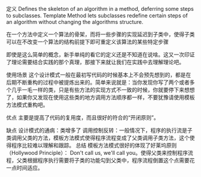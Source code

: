 定义
Defines the skeleton of an algorithm in a method, deferring some steps to subclasses. Template Method lets subclasses redefine certain steps of an algorithm without changing the algorithms structure.

在一个方法中定义一个算法的骨架，而将一些步骤的实现延迟到子类中，使得子类可以在不改变一个算法的结构前提下即可重定义该算法的某些特定步骤

即使是这么简单的概念，新手单纯的看它的定义还是不知道在说啥。这又一次印证了理论需要结合实践的那个真理，那接下来就让我们在实践中去理解理论吧。

使用场景
这个设计模式一般在最初写代码的时候基本上不会预先想到的，都是在后期不断重构的过程中被提炼出来的。简单来说就是：当你发现你写了两个或者多个几乎一毛一样的类，只是有些方法的实现方式不一致的时候，你就要停下来想想了，如果你又发现在使用这些类的地方调用方法顺序都一样，不要犹豫请使用模板方法模式重构吧。

优点
主要是提高了代码的复用度，而且很好的符合的“开闭原则”。

缺点
设计模式的通病：类增多了
调用控制反转：一般情况下，程序的执行流是子类调用父类的方法，模板方法模式使得程序流程变成了父类调用子类方法，这个使得程序比较难以理解和跟踪。
总结
模板方法模式很好的体现了好莱坞原则（Hollywood Principle）： Don't call us, we'll call you。使得父类来控制程序流程，父类根据程序执行需要将子类的功能勾到父类中，程序流程倒置这个点需要花一点时间适应。